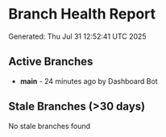 # Branch Health Report
Generated: Thu Jul 31 12:52:41 UTC 2025

## Active Branches
- **main** - 24 minutes ago by Dashboard Bot

## Stale Branches (>30 days)
No stale branches found
